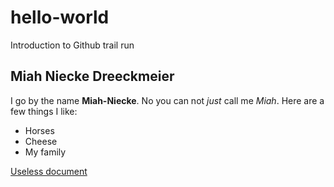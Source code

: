 # hello-world
Introduction to Github trail run
## Miah Niecke Dreeckmeier
I go by the name **Miah-Niecke**. No you can not *just* call me *Miah*. 
Here are a few things I like:
- Horses
- Cheese
- My family

[Useless document](https://1drv.ms/w/s!AmZLf2o_SZl4kzt1w2rBT5k0chIH?e=cIzGOY)
